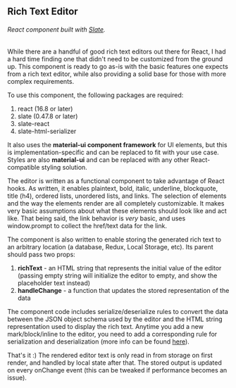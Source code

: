 ## Rich Text Editor
###### React component built with [Slate](https://github.com/ianstormtaylor/slate).

While there are a handful of good rich text editors out there for React, I had a hard time finding one that didn't need to be customized from the ground up. This component is ready to go as-is with the basic features one expects from a rich text editor, while also providing a solid base for those with more complex requirements.

To use this component, the following packages are required:

1. react (16.8 or later)
2. slate (0.47.8 or later)
3. slate-react
4. slate-html-serializer

It also uses the **material-ui component framework** for UI elements, but this is implementation-specific and can be replaced to fit with your use case. Styles are also **material-ui** and can be replaced with any other React-compatible styling solution.

The editor is written as a functional component to take advantage of React hooks. As written, it enables plaintext, bold, italic, underline, blockquote, title (h4), ordered lists, unordered lists, and links. The selection of elements and the way the elements render are all completely customizable. It makes very basic assumptions about what these elements should look like and act like. That being said, the link behavior is _very_ basic, and uses window.prompt to collect the href/text data for the link.

The component is also written to enable storing the generated rich text to an arbitrary location (a database, Redux, Local Storage, etc). Its parent should pass two props:

1. **richText** - an HTML string that represents the initial value of the editor (passing empty string will initialize the editor to empty, and show the placeholder text instead)
2. **handleChange** - a function that updates the stored representation of the data

The component code includes serialize/deserialize rules to convert the data between the JSON object schema used by the editor and the HTML string representation used to display the rich text. Anytime you add a new mark/block/inline to the editor, you need to add a corresponding rule for serialization and deserialization (more info can be found [here](https://docs.slatejs.org/walkthroughs/saving-and-loading-html-content)).

That's it :) The rendered editor text is only read in from storage on first render, and handled by local state after that. The stored output is updated on every onChange event (this can be tweaked if performance becomes an issue).
